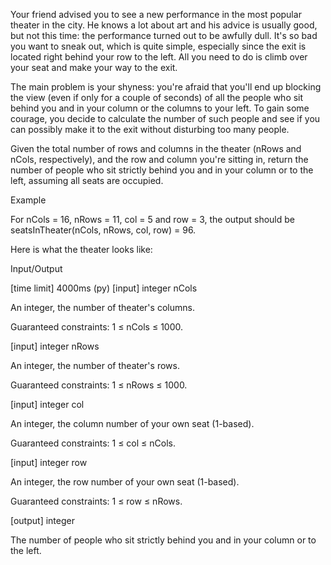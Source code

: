 Your friend advised you to see a new performance in the most popular theater in the city. He knows a lot about art and his advice is usually good, but not this time: the performance turned out to be awfully dull. It's so bad you want to sneak out, which is quite simple, especially since the exit is located right behind your row to the left. All you need to do is climb over your seat and make your way to the exit.

The main problem is your shyness: you're afraid that you'll end up blocking the view (even if only for a couple of seconds) of all the people who sit behind you and in your column or the columns to your left. To gain some courage, you decide to calculate the number of such people and see if you can possibly make it to the exit without disturbing too many people.

Given the total number of rows and columns in the theater (nRows and nCols, respectively), and the row and column you're sitting in, return the number of people who sit strictly behind you and in your column or to the left, assuming all seats are occupied.

Example

For nCols = 16, nRows = 11, col = 5 and row = 3, the output should be
seatsInTheater(nCols, nRows, col, row) = 96.

Here is what the theater looks like:


Input/Output

[time limit] 4000ms (py)
[input] integer nCols

An integer, the number of theater's columns.

Guaranteed constraints:
1 ≤ nCols ≤ 1000.

[input] integer nRows

An integer, the number of theater's rows.

Guaranteed constraints:
1 ≤ nRows ≤ 1000.

[input] integer col

An integer, the column number of your own seat (1-based).

Guaranteed constraints:
1 ≤ col ≤ nCols.

[input] integer row

An integer, the row number of your own seat (1-based).

Guaranteed constraints:
1 ≤ row ≤ nRows.

[output] integer

The number of people who sit strictly behind you and in your column or to the left.
